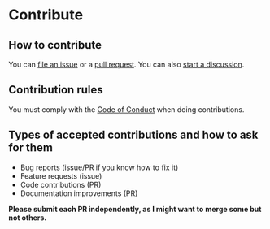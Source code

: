 # Contribute

## How to contribute

You can [file an issue](https://github.com/santi100a/summation-lib/issues)
or a [pull request](https://github.com/santi100a/summation-lib/pulls).
You can also [start a discussion](https://github.com/santi100a/summation-lib/discussions).

## Contribution rules

You must comply with the [Code of Conduct](CODE_OF_CONDUCT.md) when doing contributions.

## Types of accepted contributions and how to ask for them

- Bug reports (issue/PR if you know how to fix it)
- Feature requests (issue)
- Code contributions (PR)
- Documentation improvements (PR)

**Please submit each PR independently, as I might want to merge some but not others.**
